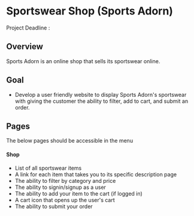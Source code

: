 # Sportswear Shop (Sports Adorn) 
Project Deadline :

## Overview 

Sports Adorn is an online shop that sells its sportswear online.

## Goal 

- Develop a user friendly website to display Sports Adorn's sportswear with giving the customer the ability to filter, add to cart, and submit an order.

## Pages 

The below pages should be accessible in the menu 

#### Shop 

- List of all sportswear items
- A link for each item that takes you to its specific description page
- The ability to filter by category and price
- The ability to signin/signup as a user
- The ability to add your item to the cart (if logged in)
- A cart icon that opens up the user's cart
- The ability to submit your order
